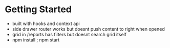 # Getting Started

  - built with hooks and context api
  - side drawer router works but doesnt push content to right when opened 
  - grid in /reports has filters but doesnt search grid itself  
  - npm install ; npm start 